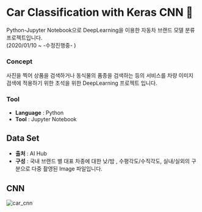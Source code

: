 # Car Classification with Keras CNN :car:

Python-Jupyter Notebook으로 DeepLearning을 이용한 자동차 브랜드 모델 분류 프로젝트입니다.  
(2020/01/10 ~ -수정진행중- )

### Concept
사진을 찍어 상품을 검색하거나 동식물의 품종을 검색하는 등의 서비스를 차량 이미지 검색에 적용하기 위한 초석을 위한 DeepLearning 프로젝트 입니다.

### Tool
- **Language** : Python  
- **Tool** : Jupyter Notebook

## Data Set
- **출처** : AI Hub
- **구성** : 국내 브랜드 별 대표 차종에 대한 낮/밤 , 수평각도/수직각도, 실내/실외의 구분으로 다중 촬영된 Image 파일입니다.

## CNN
![car_cnn](https://user-images.githubusercontent.com/57980363/78028820-93336c00-739a-11ea-9c33-de888c8071fe.png)

